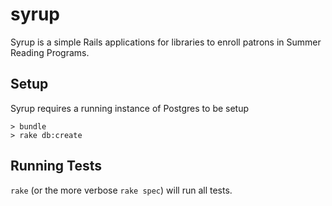# syrup

Syrup is a simple Rails applications for libraries to enroll patrons in Summer Reading Programs.

## Setup
Syrup requires a running instance of Postgres to be setup

```
> bundle
> rake db:create
```

## Running Tests

`rake` (or the more verbose `rake spec`) will run all tests.
